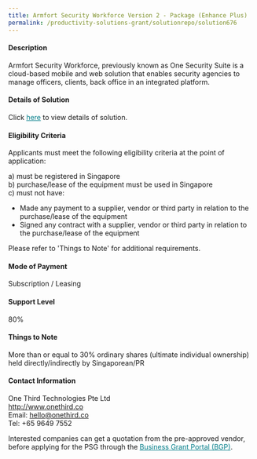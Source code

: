 ```yaml
---
title: Armfort Security Workforce Version 2 - Package (Enhance Plus)
permalink: /productivity-solutions-grant/solutionrepo/solution676
---
```


#### Description

Armfort Security Workforce, previously known as One Security Suite is a cloud-based mobile and web solution that enables security agencies to manage officers, clients, back office in an integrated platform.





#### Details of Solution

Click <a href='https://gb-assist-staging.netlify.app/images/psg/One_Third_Technologies_Annex_3_Part_4.pdf' style='color:#037e8a'>here</a> to view details of solution.

#### Eligibility Criteria

Applicants must meet the following eligibility criteria at the point of application:

a) must be registered in Singapore <br>
b) purchase/lease of the equipment must be used in Singapore <br>
c) must not have:
- Made any payment to a supplier, vendor or third party in relation to the purchase/lease of the equipment
- Signed any contract with a supplier, vendor or third party in relation to the purchase/lease of the equipment

Please refer to 'Things to Note' for additional requirements.

#### Mode of Payment
Subscription / Leasing

#### Support Level
80%

#### Things to Note
More than or equal to 30% ordinary shares (ultimate individual ownership) held directly/indirectly by Singaporean/PR

#### Contact Information
One Third Technologies Pte Ltd<br>http://www.onethird.co<br>Email: hello@onethird.co<br>Tel: +65 9649 7552

Interested companies can get a quotation from the pre-approved vendor, before applying for the PSG through the <a target='_blank' style='color:#037e8a' href='https://www.businessgrants.gov.sg/'>Business Grant Portal (BGP)</a>.
